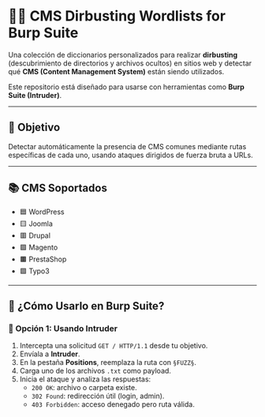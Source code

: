 # 🕵️‍♂️ CMS Dirbusting Wordlists for Burp Suite

Una colección de diccionarios personalizados para realizar **dirbusting** (descubrimiento de directorios y archivos ocultos) en sitios web y detectar qué **CMS (Content Management System)** están siendo utilizados.

Este repositorio está diseñado para usarse con herramientas como **Burp Suite (Intruder)**.

---

## 🎯 Objetivo

Detectar automáticamente la presencia de CMS comunes mediante rutas específicas de cada uno, usando ataques dirigidos de fuerza bruta a URLs.

---

## 📚 CMS Soportados

- 🟦 WordPress
- 🟨 Joomla
- 🟥 Drupal
- 🟪 Magento
- 🟫 PrestaShop
- 🟩 Typo3

---

## 🚀 ¿Cómo Usarlo en Burp Suite?

### 🔹 Opción 1: Usando Intruder

1. Intercepta una solicitud `GET / HTTP/1.1` desde tu objetivo.
2. Envíala a **Intruder**.
3. En la pestaña **Positions**, reemplaza la ruta con `§FUZZ§`.
4. Carga uno de los archivos `.txt` como payload.
5. Inicia el ataque y analiza las respuestas:
   - `200 OK`: archivo o carpeta existe.
   - `302 Found`: redirección útil (login, admin).
   - `403 Forbidden`: acceso denegado pero ruta válida.

